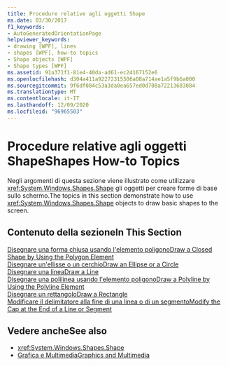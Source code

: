 ```yaml
---
title: Procedure relative agli oggetti Shape
ms.date: 03/30/2017
f1_keywords:
- AutoGeneratedOrientationPage
helpviewer_keywords:
- drawing [WPF], lines
- shapes [WPF], how-to topics
- Shape objects [WPF]
- Shape types [WPF]
ms.assetid: 91a371f1-81e4-40da-ad61-ec24167152e6
ms.openlocfilehash: d304a411a92272315506a08a714ae1a5f9b6a000
ms.sourcegitcommit: 9f6df084c53a3da0ea657ed0d708a72213683084
ms.translationtype: MT
ms.contentlocale: it-IT
ms.lasthandoff: 12/09/2020
ms.locfileid: "96965503"
---
```

# <a name="shapes-how-to-topics"></a><span data-ttu-id="7fe23-102">Procedure relative agli oggetti Shape</span><span class="sxs-lookup"><span data-stu-id="7fe23-102">Shapes How-to Topics</span></span>
<span data-ttu-id="7fe23-103">Negli argomenti di questa sezione viene illustrato come utilizzare <xref:System.Windows.Shapes.Shape> gli oggetti per creare forme di base sullo schermo.</span><span class="sxs-lookup"><span data-stu-id="7fe23-103">The topics in this section demonstrate how to use <xref:System.Windows.Shapes.Shape> objects to draw basic shapes to the screen.</span></span>  
  
## <a name="in-this-section"></a><span data-ttu-id="7fe23-104">Contenuto della sezione</span><span class="sxs-lookup"><span data-stu-id="7fe23-104">In This Section</span></span>  
 [<span data-ttu-id="7fe23-105">Disegnare una forma chiusa usando l'elemento poligono</span><span class="sxs-lookup"><span data-stu-id="7fe23-105">Draw a Closed Shape by Using the Polygon Element</span></span>](how-to-draw-a-closed-shape-by-using-the-polygon-element.md)  
 [<span data-ttu-id="7fe23-106">Disegnare un'ellisse o un cerchio</span><span class="sxs-lookup"><span data-stu-id="7fe23-106">Draw an Ellipse or a Circle</span></span>](how-to-draw-an-ellipse-or-a-circle.md)  
 [<span data-ttu-id="7fe23-107">Disegnare una linea</span><span class="sxs-lookup"><span data-stu-id="7fe23-107">Draw a Line</span></span>](how-to-draw-a-line.md)  
 [<span data-ttu-id="7fe23-108">Disegnare una polilinea usando l'elemento poligono</span><span class="sxs-lookup"><span data-stu-id="7fe23-108">Draw a Polyline by Using the Polyline Element</span></span>](how-to-draw-a-polyline-by-using-the-polyline-element.md)  
 [<span data-ttu-id="7fe23-109">Disegnare un rettangolo</span><span class="sxs-lookup"><span data-stu-id="7fe23-109">Draw a Rectangle</span></span>](how-to-draw-a-rectangle.md)  
 [<span data-ttu-id="7fe23-110">Modificare il delimitatore alla fine di una linea o di un segmento</span><span class="sxs-lookup"><span data-stu-id="7fe23-110">Modify the Cap at the End of a Line or Segment</span></span>](how-to-modify-the-cap-at-the-end-of-a-line-or-segment.md)  
  
## <a name="see-also"></a><span data-ttu-id="7fe23-111">Vedere anche</span><span class="sxs-lookup"><span data-stu-id="7fe23-111">See also</span></span>

- <xref:System.Windows.Shapes.Shape>
- [<span data-ttu-id="7fe23-112">Grafica e Multimedia</span><span class="sxs-lookup"><span data-stu-id="7fe23-112">Graphics and Multimedia</span></span>](index.md)
